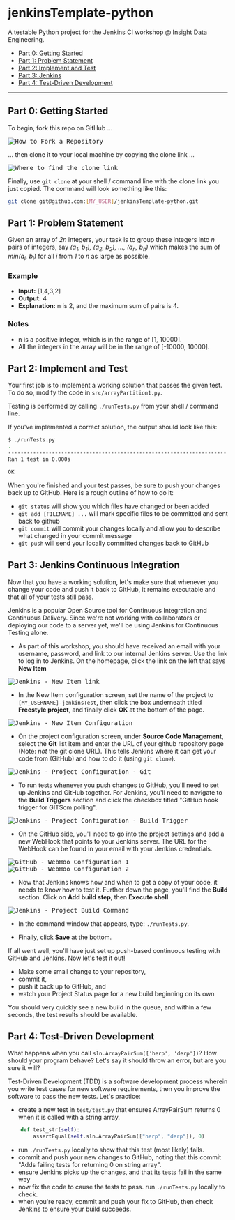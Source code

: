 # jenkinsTemplate-python
A testable Python project for the Jenkins CI workshop @ Insight Data Engineering.

 * [Part 0: Getting Started](#part-0-getting-started)
 * [Part 1: Problem Statement](#part-1-problem-statement)
 * [Part 2: Implement and Test](#part-2-implement-and-test)
 * [Part 3: Jenkins](#part-3-jenkins-continuous-integration)
 * [Part 4: Test-Driven Development](#part-4-test-driven-development)

----

## Part 0: Getting Started

To begin, fork this repo on GitHub ...

<kbd>![How to Fork a Repository](res/howToFork.png)</kbd>

... then clone it to your local machine by copying the clone link ...

<kbd>![Where to find the clone link](res/findTheCloneLink.png)</kbd>

Finally, use `git clone` at your shell / command line with the clone link you just copied. The command will look something like this:

```bash
git clone git@github.com:[MY_USER]/jenkinsTemplate-python.git
```





## Part 1: Problem Statement

Given an array of *2n* integers, your task is to group these integers into *n* pairs of integers, say *(a<sub>1</sub>, b<sub>1</sub>), (a<sub>2</sub>, b<sub>2</sub>), ..., (a<sub>n</sub>, b<sub>n</sub>)* which makes the sum of *min(a<sub>i</sub>, b<sub>i</sub>)* for all *i* from *1* to *n* as large as possible.

### Example

 * **Input:** [1,4,3,2]
 * **Output:** 4
 * **Explanation:** n is 2, and the maximum sum of pairs is 4.


### Notes

 * n is a positive integer, which is in the range of [1, 10000].
 * All the integers in the array will be in the range of [-10000, 10000].




## Part 2: Implement and Test

Your first job is to implement a working solution that passes the given test. To do so, modify the code in `src/arrayPartition1.py`.

Testing is performed by calling `./runTests.py` from your shell / command line.

If you've implemented a correct solution, the output should look like this:

```bash
$ ./runTests.py
.
----------------------------------------------------------------------
Ran 1 test in 0.000s

OK
```

When you're finished and your test passes, be sure to push your changes back up to GitHub. Here is a rough outline of how to do it:

 * `git status` will show you which files have changed or been added
 * `git add [FILENAME] ...` will mark specific files to be committed and sent back to github
 * `git commit` will commit your changes locally and allow you to describe what changed in your commit message
 * `git push` will send your locally committed changes back to GitHub





## Part 3: Jenkins Continuous Integration

Now that you have a working solution, let's make sure that whenever you change your code and push it back to GitHub, it remains executable and that all of your tests still pass.

Jenkins is a popular Open Source tool for Continuous Integration and Continuous Delivery. Since we're not working with collaborators or deploying our code to a server yet, we'll be using Jenkins for Continuous Testing alone.


 * As part of this workshop, you should have received an email with your username, password, and link to our internal Jenkins server. Use the link to log in to Jenkins. On the homepage, click the link on the left that says **New Item**

<kbd>![Jenkins - New Item link](res/jenkinsNewItem.png)</kbd>


 * In the New Item configuration screen, set the name of the project to `[MY_USERNAME]-jenkinsTest`, then click the box underneath titled **Freestyle project**, and finally click **OK** at the bottom of the page.

<kbd>![Jenkins - New Item Configuration](res/jenkinsNewItemConfig.png)</kbd>


 * On the project configuration screen, under **Source Code Management**, select the **Git** list item and enter the URL of your github repository page (Note: *not* the git clone URL). This tells Jenkins where it can get your code from (GitHub) and how to do it (using `git clone`).

<kbd>![Jenkins - Project Configuration - Git](res/jenkinsProjectGitConfig.png)</kbd>


 * To run tests whenever you push changes to GitHub, you'll need to set up Jenkins and GitHub together. For Jenkins, you'll need to navigate to the **Build Triggers** section and click the checkbox titled "GitHub hook trigger for GITScm polling".

<kbd>![Jenkins - Project Configuration - Build Trigger](res/jenkinsProjectBuildTrigger.png)</kbd>


 * On the GitHub side, you'll need to go into the project settings and add a new WebHook that points to your Jenkins server. The URL for the WebHook can be found in your email with your Jenkins credentials.

<kbd>![GitHub - WebHoo  Configuration 1](res/githubWebhook1.png)</kbd>
<kbd>![GitHub - WebHoo  Configuration 2](res/githubWebhook2.png)</kbd>


 * Now that Jenkins knows how and when to get a copy of your code, it needs to know how to test it. Further down the page, you'll find the **Build** section. Click on **Add build step**, then **Execute shell**.

<kbd>![Jenkins - Project Build Command](res/jenkinsProjectConfigBuild1.png)</kbd>


 * In the command window that appears, type: `./runTests.py`.

 * Finally, click **Save** at the bottom.

If all went well, you'll have just set up push-based continuous testing with GitHub and Jenkins. Now let's test it out!

 * Make some small change to your repository,
 * commit it,
 * push it back up to GitHub, and
 * watch your Project Status page for a new build beginning on its own

You should very quickly see a new build in the queue, and within a few seconds, the test results should be available.



## Part 4: Test-Driven Development

What happens when you call `sln.ArrayPairSum(['herp', 'derp'])`? How should your program behave? Let's say it should throw an error, but are you sure it will?

Test-Driven Development (TDD) is a software development process wherein you write test cases for new software requirements, then you improve the software to pass the new tests. Let's practice:

 * create a new test in `test/test.py` that ensures ArrayPairSum returns 0 when it is called with a string array.

```python
    def test_str(self):
        assertEqual(self.sln.ArrayPairSum(["herp", "derp"]), 0)
```

 * run `./runTests.py` locally to show that this test (most likely) fails.
 * commit and push your new changes to GitHub, noting that this commit "Adds failing tests for returning 0 on string array".
 * ensure Jenkins picks up the changes, and that its tests fail in the same way
 * now fix the code to cause the tests to pass. run `./runTests.py` locally to check.
 * when you're ready, commit and push your fix to GitHub, then check Jenkins to ensure your build succeeds.

